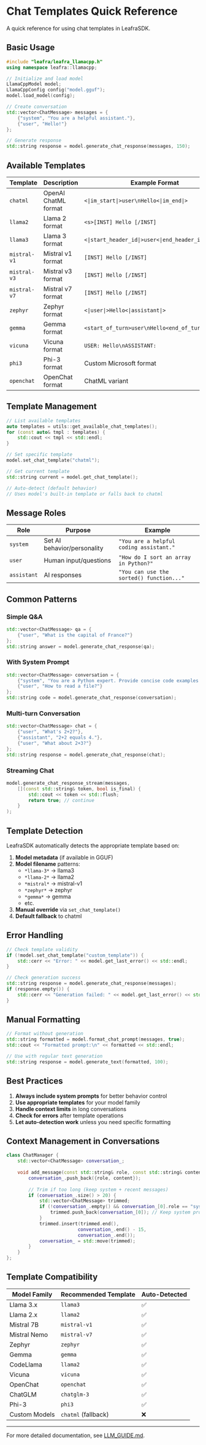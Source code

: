 # Chat Templates Quick Reference

A quick reference for using chat templates in LeafraSDK.

## Basic Usage

```cpp
#include "leafra/leafra_llamacpp.h"
using namespace leafra::llamacpp;

// Initialize and load model
LlamaCppModel model;
LlamaCppConfig config("model.gguf");
model.load_model(config);

// Create conversation
std::vector<ChatMessage> messages = {
    {"system", "You are a helpful assistant."},
    {"user", "Hello!"}
};

// Generate response
std::string response = model.generate_chat_response(messages, 150);
```

## Available Templates

| Template | Description | Example Format |
|----------|-------------|----------------|
| `chatml` | OpenAI ChatML format | `<\|im_start\|>user\nHello<\|im_end\|>` |
| `llama2` | Llama 2 format | `<s>[INST] Hello [/INST]` |
| `llama3` | Llama 3 format | `<\|start_header_id\|>user<\|end_header_id\|>Hello` |
| `mistral-v1` | Mistral v1 format | `[INST] Hello [/INST]` |
| `mistral-v3` | Mistral v3 format | `[INST] Hello [/INST]` |
| `mistral-v7` | Mistral v7 format | `[INST] Hello [/INST]` |
| `zephyr` | Zephyr format | `<\|user\|>Hello<\|assistant\|>` |
| `gemma` | Gemma format | `<start_of_turn>user\nHello<end_of_turn>` |
| `vicuna` | Vicuna format | `USER: Hello\nASSISTANT:` |
| `phi3` | Phi-3 format | Custom Microsoft format |
| `openchat` | OpenChat format | ChatML variant |

## Template Management

```cpp
// List available templates
auto templates = utils::get_available_chat_templates();
for (const auto& tmpl : templates) {
    std::cout << tmpl << std::endl;
}

// Set specific template
model.set_chat_template("chatml");

// Get current template
std::string current = model.get_chat_template();

// Auto-detect (default behavior)
// Uses model's built-in template or falls back to chatml
```

## Message Roles

| Role | Purpose | Example |
|------|---------|---------|
| `system` | Set AI behavior/personality | `"You are a helpful coding assistant."` |
| `user` | Human input/questions | `"How do I sort an array in Python?"` |
| `assistant` | AI responses | `"You can use the sorted() function..."` |

## Common Patterns

### Simple Q&A
```cpp
std::vector<ChatMessage> qa = {
    {"user", "What is the capital of France?"}
};
std::string answer = model.generate_chat_response(qa);
```

### With System Prompt
```cpp
std::vector<ChatMessage> conversation = {
    {"system", "You are a Python expert. Provide concise code examples."},
    {"user", "How to read a file?"}
};
std::string code = model.generate_chat_response(conversation);
```

### Multi-turn Conversation
```cpp
std::vector<ChatMessage> chat = {
    {"user", "What's 2+2?"},
    {"assistant", "2+2 equals 4."},
    {"user", "What about 2+3?"}
};
std::string response = model.generate_chat_response(chat);
```

### Streaming Chat
```cpp
model.generate_chat_response_stream(messages,
    [](const std::string& token, bool is_final) {
        std::cout << token << std::flush;
        return true; // continue
    }
);
```

## Template Detection

LeafraSDK automatically detects the appropriate template based on:

1. **Model metadata** (if available in GGUF)
2. **Model filename** patterns:
   - `*llama-3*` → llama3
   - `*llama-2*` → llama2
   - `*mistral*` → mistral-v1
   - `*zephyr*` → zephyr
   - `*gemma*` → gemma
   - etc.
3. **Manual override** via `set_chat_template()`
4. **Default fallback** to chatml

## Error Handling

```cpp
// Check template validity
if (!model.set_chat_template("custom_template")) {
    std::cerr << "Error: " << model.get_last_error() << std::endl;
}

// Check generation success
std::string response = model.generate_chat_response(messages);
if (response.empty()) {
    std::cerr << "Generation failed: " << model.get_last_error() << std::endl;
}
```

## Manual Formatting

```cpp
// Format without generation
std::string formatted = model.format_chat_prompt(messages, true);
std::cout << "Formatted prompt:\n" << formatted << std::endl;

// Use with regular text generation
std::string response = model.generate_text(formatted, 100);
```

## Best Practices

1. **Always include system prompts** for better behavior control
2. **Use appropriate templates** for your model family
3. **Handle context limits** in long conversations
4. **Check for errors** after template operations
5. **Let auto-detection work** unless you need specific formatting

## Context Management in Conversations

```cpp
class ChatManager {
    std::vector<ChatMessage> conversation_;
    
    void add_message(const std::string& role, const std::string& content) {
        conversation_.push_back({role, content});
        
        // Trim if too long (keep system + recent messages)
        if (conversation_.size() > 20) {
            std::vector<ChatMessage> trimmed;
            if (!conversation_.empty() && conversation_[0].role == "system") {
                trimmed.push_back(conversation_[0]); // Keep system prompt
            }
            trimmed.insert(trimmed.end(), 
                          conversation_.end() - 15, 
                          conversation_.end());
            conversation_ = std::move(trimmed);
        }
    }
};
```

## Template Compatibility

| Model Family | Recommended Template | Auto-Detected |
|--------------|---------------------|---------------|
| Llama 3.x | `llama3` | ✅ |
| Llama 2.x | `llama2` | ✅ |
| Mistral 7B | `mistral-v1` | ✅ |
| Mistral Nemo | `mistral-v7` | ✅ |
| Zephyr | `zephyr` | ✅ |
| Gemma | `gemma` | ✅ |
| CodeLlama | `llama2` | ✅ |
| Vicuna | `vicuna` | ✅ |
| OpenChat | `openchat` | ✅ |
| ChatGLM | `chatglm-3` | ✅ |
| Phi-3 | `phi3` | ✅ |
| Custom Models | `chatml` (fallback) | ❌ |

---

For more detailed documentation, see [LLM_GUIDE.md](LLM_GUIDE.md). 